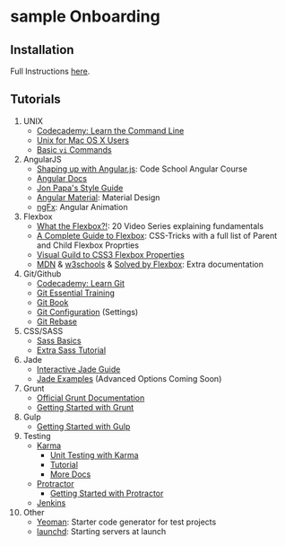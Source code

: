 # sample Onboarding
## Installation
Full Instructions [here](https://github.com/sample/sample).
<!-- ## Box Setup -->
<!-- Box setup currently under Installation instructions -->

## Tutorials
1. UNIX
    - [Codecademy: Learn the Command Line](https://www.codecademy.com/learn/learn-the-command-line)
    - [Unix for Mac OS X Users](http://www.lynda.com/Mac-OS-X-10-6-tutorials/Unix-for-Mac-OS-X-Users/78546-2.html)
    - [Basic `vi` Commands](https://www.cs.colostate.edu/helpdocs/vi.html)
1. AngularJS
    - [Shaping up with Angular.js](https://www.codeschool.com/courses/shaping-up-with-angular-js): Code School Angular Course
    - [Angular Docs](https://code.angularjs.org/1.4.9/docs/tutorial)
    - [Jon Papa's Style Guide](https://github.com/johnpapa/angular-styleguide)
    - [Angular Material](https://material.angularjs.org/latest/): Material Design
    - [ngFx](https://angularclass.github.io/ng-fx/): Angular Animation
1. Flexbox
    - [What the Flexbox?!](http://flexbox.io/): 20 Video Series explaining fundamentals
    - [A Complete Guide to Flexbox](https://css-tricks.com/snippets/css/a-guide-to-flexbox/): CSS-Tricks with a full list of Parent and Child Flexbox Proprties
    - [Visual Guild to CSS3 Flexbox Properties](https://scotch.io/tutorials/a-visual-guide-to-css3-flexbox-properties)
    - [MDN](https://developer.mozilla.org/en-US/docs/Web/CSS/CSS_Flexible_Box_Layout/Using_CSS_flexible_boxes) & [w3schools](http://www.w3schools.com/css/css3_flexbox.asp) & [Solved by Flexbox](https://philipwalton.github.io/solved-by-flexbox/): Extra documentation
1. Git/Github
    - [Codecademy: Learn Git](https://www.codecademy.com/learn/learn-git)
    - [Git Essential Training](http://www.lynda.com/Git-tutorials/Git-Essential-Training/100222-2.html)
    - [Git Book](http://git-scm.com/book/en/v2)
    - [Git Configuration](https://git-scm.com/book/en/v2/Customizing-Git-Git-Configuration) (Settings)
    - [Git Rebase](https://robots.thoughtbot.com/git-interactive-rebase-squash-amend-rewriting-history)
1. CSS/SASS
    - [Sass Basics](http://sass-lang.com/guide)
    - [Extra Sass Tutorial](https://scotch.io/tutorials/getting-started-with-sass)
1. Jade
    - [Interactive Jade Guide](http://learnjade.com/tour/intro/)
    - [Jade Examples](http://jade-lang.com/tutorial/) (Advanced Options Coming Soon)
1. Grunt
    - [Official Grunt Documentation](http://gruntjs.com/getting-started)
    - [Getting Started with Grunt](https://scotch.io/tutorials/a-simple-guide-to-getting-started-with-grunt)
1. Gulp
    - [Getting Started with Gulp](https://travismaynard.com/writing/getting-started-with-gulp)
1. Testing
    - [Karma](http://karma-runner.github.io/0.12/index.html)
        - [Unit Testing with Karma](https://egghead.io/lessons/unit-testing-introduction-to-karma)
        - [Tutorial](http://www.bradoncode.com/blog/2015/02/27/karma-tutorial/)
        - [More Docs](https://www.airpair.com/angularjs/posts/testing-angular-with-karma)
    - [Protractor](https://angular.github.io/protractor/#/)
        - [Getting Started with Protractor](https://egghead.io/lessons/angularjs-getting-started-with-protractor)
    - [Jenkins](https://wiki.jenkins-ci.org/display/JENKINS/GitHub+pull+request+builder+plugin)
1. Other
    - [Yeoman](http://yeoman.io/): Starter code generator for test projects
    - [launchd](http://launchd.info/): Starting servers at launch

<!-- ## Other Resources -->
